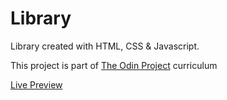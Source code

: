 # Library

Library created with HTML, CSS & Javascript.

This project is part of [The Odin Project](https://www.theodinproject.com/) curriculum

[Live Preview](https://sojip.github.io/library/)
